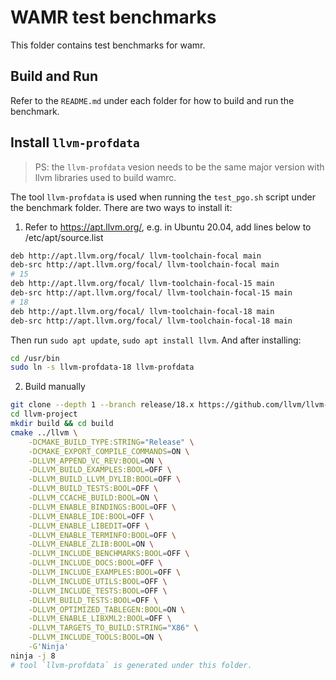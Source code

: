 # WAMR test benchmarks

This folder contains test benchmarks for wamr.

## Build and Run

Refer to the `README.md` under each folder for how to build and run the benchmark.

## Install `llvm-profdata`

> PS: the `llvm-profdata` vesion needs to be the same major version with llvm libraries used to build wamrc.

The tool `llvm-profdata` is used when running the `test_pgo.sh` script under the benchmark folder. There are two ways to install it:

1. Refer to https://apt.llvm.org/, e.g. in Ubuntu 20.04, add lines below to /etc/apt/source.list

```bash
deb http://apt.llvm.org/focal/ llvm-toolchain-focal main
deb-src http://apt.llvm.org/focal/ llvm-toolchain-focal main
# 15
deb http://apt.llvm.org/focal/ llvm-toolchain-focal-15 main
deb-src http://apt.llvm.org/focal/ llvm-toolchain-focal-15 main
# 18
deb http://apt.llvm.org/focal/ llvm-toolchain-focal-18 main
deb-src http://apt.llvm.org/focal/ llvm-toolchain-focal-18 main
```

Then run `sudo apt update`, `sudo apt install llvm`. And after installing:

```bash
cd /usr/bin
sudo ln -s llvm-profdata-18 llvm-profdata
```

2. Build manually

```bash
git clone --depth 1 --branch release/18.x https://github.com/llvm/llvm-project.git
cd llvm-project
mkdir build && cd build
cmake ../llvm \
    -DCMAKE_BUILD_TYPE:STRING="Release" \
    -DCMAKE_EXPORT_COMPILE_COMMANDS=ON \
    -DLLVM_APPEND_VC_REV:BOOL=ON \
    -DLLVM_BUILD_EXAMPLES:BOOL=OFF \
    -DLLVM_BUILD_LLVM_DYLIB:BOOL=OFF \
    -DLLVM_BUILD_TESTS:BOOL=OFF \
    -DLLVM_CCACHE_BUILD:BOOL=ON \
    -DLLVM_ENABLE_BINDINGS:BOOL=OFF \
    -DLLVM_ENABLE_IDE:BOOL=OFF \
    -DLLVM_ENABLE_LIBEDIT=OFF \
    -DLLVM_ENABLE_TERMINFO:BOOL=OFF \
    -DLLVM_ENABLE_ZLIB:BOOL=ON \
    -DLLVM_INCLUDE_BENCHMARKS:BOOL=OFF \
    -DLLVM_INCLUDE_DOCS:BOOL=OFF \
    -DLLVM_INCLUDE_EXAMPLES:BOOL=OFF \
    -DLLVM_INCLUDE_UTILS:BOOL=OFF \
    -DLLVM_INCLUDE_TESTS:BOOL=OFF \
    -DLLVM_BUILD_TESTS:BOOL=OFF \
    -DLLVM_OPTIMIZED_TABLEGEN:BOOL=ON \
    -DLLVM_ENABLE_LIBXML2:BOOL=OFF \
    -DLLVM_TARGETS_TO_BUILD:STRING="X86" \
    -DLLVM_INCLUDE_TOOLS:BOOL=ON \
    -G'Ninja'
ninja -j 8
# tool `llvm-profdata` is generated under this folder.
```
